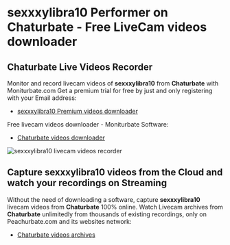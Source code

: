 # sexxxylibra10 Performer on Chaturbate - Free LiveCam videos downloader

## Chaturbate Live Videos Recorder

Monitor and record livecam videos of **sexxxylibra10** from **Chaturbate** with Moniturbate.com
Get a premium trial for free by just and only registering with your Email address:
* [sexxxylibra10 Premium videos downloader](https://moniturbate.com/request-demo-licence-key.html)

Free livecam videos downloader - Moniturbate Software:
* [Chaturbate videos downloader](https://moniturbate.com/moniturbate-download-software.html)

![sexxxylibra10 livecam videos recorder](https://peachurnet.com/templates/moniturbate-software.png)


## Capture sexxxylibra10 videos from the Cloud and watch your recordings on Streaming

Without the need of downloading a software, capture **sexxxylibra10** livecam videos from **Chaturbate** 100% online.
Watch Livecam archives from **Chaturbate** unlimitedly from thousands of existing recordings, only on Peachurbate.com and its websites network:
* [Chaturbate videos archives](https://peachurnet.com/)